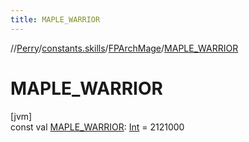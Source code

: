 ```yaml
---
title: MAPLE_WARRIOR
---
```

//[Perry](../../../index.html)/[constants.skills](../index.html)/[FPArchMage](index.html)/[MAPLE_WARRIOR](-m-a-p-l-e_-w-a-r-r-i-o-r.html)



# MAPLE_WARRIOR



[jvm]\
const val [MAPLE_WARRIOR](-m-a-p-l-e_-w-a-r-r-i-o-r.html): [Int](https://kotlinlang.org/api/latest/jvm/stdlib/kotlin/-int/index.html) = 2121000




